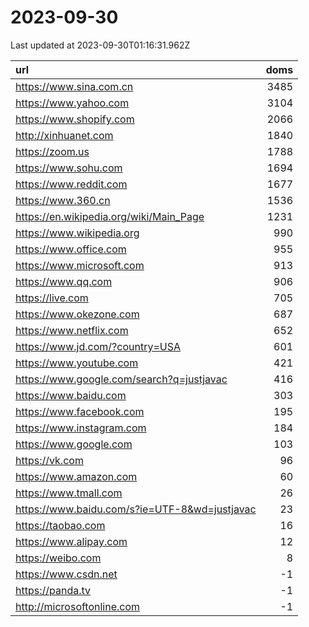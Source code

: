 # 2023-09-30

<!-- BEGIN -->
Last updated at 2023-09-30T01:16:31.962Z

url | doms
:- | -:
https://www.sina.com.cn | 3485
https://www.yahoo.com | 3104
https://www.shopify.com | 2066
http://xinhuanet.com | 1840
https://zoom.us | 1788
https://www.sohu.com | 1694
https://www.reddit.com | 1677
https://www.360.cn | 1536
https://en.wikipedia.org/wiki/Main_Page | 1231
https://www.wikipedia.org | 990
https://www.office.com | 955
https://www.microsoft.com | 913
https://www.qq.com | 906
https://live.com | 705
https://www.okezone.com | 687
https://www.netflix.com | 652
https://www.jd.com/?country=USA | 601
https://www.youtube.com | 421
https://www.google.com/search?q=justjavac | 416
https://www.baidu.com | 303
https://www.facebook.com | 195
https://www.instagram.com | 184
https://www.google.com | 103
https://vk.com | 96
https://www.amazon.com | 60
https://www.tmall.com | 26
https://www.baidu.com/s?ie=UTF-8&wd=justjavac | 23
https://taobao.com | 16
https://www.alipay.com | 12
https://weibo.com | 8
https://www.csdn.net | -1
https://panda.tv | -1
http://microsoftonline.com | -1
<!-- END -->
